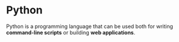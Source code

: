 # Python
Python is a programming language that can be used both for writing **command-line scripts** or building **web applications**.































































































































































































































































































































































































































































































































